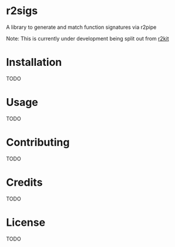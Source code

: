 # r2sigs
A library to generate and match function signatures via r2pipe

Note: This is currently under development being split out from
[r2kit](https://github.com/cmatthewbrooks/r2kit)

# Installation
TODO
# Usage
TODO
# Contributing
TODO
# Credits
TODO
# License
TODO
